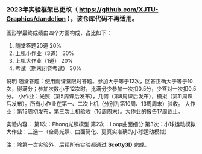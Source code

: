 ### 2023年实验框架已更改（ https://github.com/XJTU-Graphics/dandelion ），该仓库代码不再适用。

图形学最终成绩由四个方面构成，占比如下：
1. 随堂答题20道          20%
2. 上机小作业（3道）     30%
3. 上机大作业（1道）     20%
4. 考试（期末闭卷考试）  30%

说明
随堂答题：使用雨课堂限时答题。参加大于等于12次，回答正确大于等于10次，得满分；参加次数小于12次时，比满分少参加一次扣0.5分，少答对一次扣0.5分。
小作业：光照（第5周课后发布），几何（第8周课后发布），模拟（第11周课后发布）。所有小作业在第一、二次上机（分别为第10周、13周周末）验收。
大作业：第13周初发布，第三次上机验收（16周周末）。大作业的报告17周截止。

实验内容：
第1次：Phong光照模型
第2次：Loop曲面细分
第3次：小球运动模拟
大作业：三选一（全局光照、曲面简化、更真实准确的小球运动模拟）

注：除第一次实验外，后续所有实验都通过 **Scotty3D** 完成。
